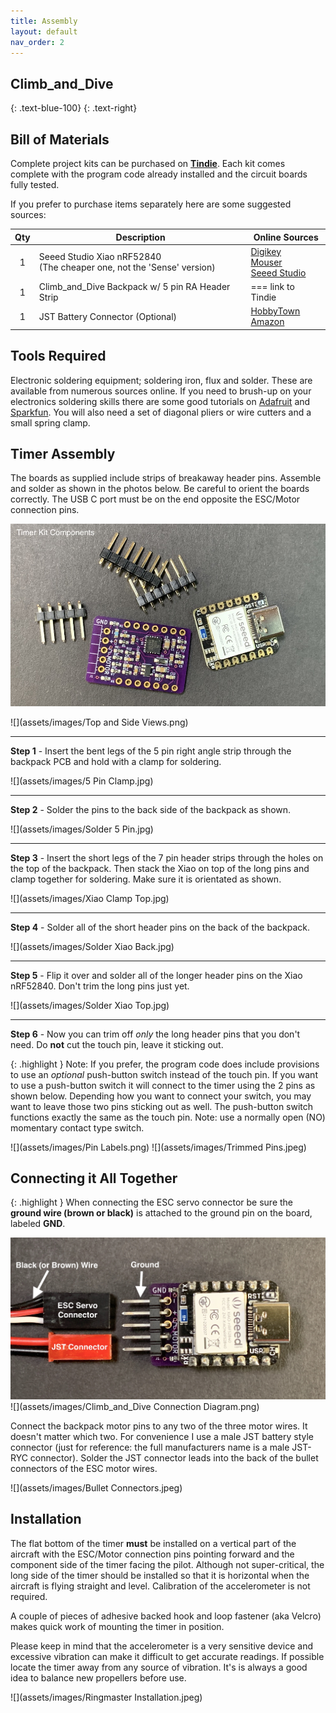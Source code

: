```yaml
---
title: Assembly
layout: default
nav_order: 2
---
```


## **Climb_and_Dive** ##
{: .text-blue-100}
{: .text-right}

## Bill of Materials ##

Complete project kits can be purchased on [**Tindie**][12].  Each kit comes complete with the program code already installed and  the circuit boards fully tested.

If you prefer to purchase items separately here are some suggested sources:

| Qty | Description | Online Sources |
| :---: | ----------- | ------------- |
| 1 | Seeed Studio Xiao nRF52840<br>(The cheaper one, not the 'Sense' version) | [Digikey][9]<br>[Mouser][10]<br>[Seeed Studio][11]  |
| 1 | Climb_and_Dive Backpack w/ 5 pin RA Header Strip| === link to Tindie |
| 1 | JST Battery Connector (Optional) | [HobbyTown][7]<br>[Amazon][8] |

## Tools Required ##

Electronic soldering equipment; soldering iron, flux and solder.  These are available from numerous sources online.  If you need to brush-up on your electronics soldering skills there are some good tutorials on [Adafruit][1] and [Sparkfun][2].  You will also need a set of diagonal pliers or wire cutters and a small spring clamp.

## Timer Assembly ##

The boards as supplied include strips of breakaway header pins.  Assemble and solder as shown in the photos below.  Be careful to orient the boards correctly.  The USB C port must be on the end opposite the ESC/Motor connection pins.

![](assets/images/Unassembled.jpeg)

![](assets/images/Top and Side Views.png)

---
**Step 1** - Insert the bent legs of the 5 pin right angle strip through the backpack PCB and hold with a clamp for soldering.

![](assets/images/5 Pin Clamp.jpg)

___
**Step 2** - Solder the pins to the back side of the backpack as shown.

![](assets/images/Solder 5 Pin.jpg)

___
**Step 3** - Insert the short legs of the 7 pin header strips through the holes on the top of the backpack.  Then stack the Xiao on top of the long pins and clamp together for soldering.  Make sure it is orientated as shown.

![](assets/images/Xiao Clamp Top.jpg)

___
**Step 4** - Solder all of the short header pins on the back of the backpack.

![](assets/images/Solder Xiao Back.jpg)

___
**Step 5** - Flip it over and solder all of the longer header pins on the Xiao nRF52840.  Don't trim the long pins just yet.

![](assets/images/Solder Xiao Top.jpg)

___
**Step 6** - Now you can trim off *only* the long header pins that you don't need.  Do **not** cut the touch pin, leave it sticking out.

{: .highlight }
Note: If you prefer, the program code does include provisions to use an *optional* push-button switch instead of the touch pin.  If you want to use a push-button switch it will connect to the timer using the 2 pins as shown below.  Depending how you want to connect your switch, you may want to leave those two pins sticking out as well.  The push-button switch functions exactly the same as the touch pin.  Note: use a normally open (NO) momentary contact type switch.

![](assets/images/Pin Labels.png)
![](assets/images/Trimmed Pins.jpeg)

## Connecting it All Together ##

{: .highlight }
When connecting the ESC servo connector be sure the **ground wire (brown or black)** is attached to the ground pin on the board, labeled **GND**.  

![](assets/images/Connections.jpeg)
![](assets/images/Climb_and_Dive Connection Diagram.png)

Connect the backpack motor pins to any two of the three motor wires.  It doesn't matter which two.  For convenience I use a male JST battery style connector (just for reference: the full manufacturers name is a male JST-RYC connector).  Solder the JST connector leads into the back of the bullet connectors of the ESC motor wires.

![](assets/images/Bullet Connectors.jpeg)

## Installation ##

The flat bottom of the timer **must** be installed on a vertical part of the aircraft with the ESC/Motor connection pins pointing forward and the component side of the timer facing the pilot.  Although not super-critical, the long side of the timer should be installed so that it is horizontal when the aircraft is flying straight and level.  Calibration of the accelerometer is not required.

A couple of pieces of adhesive backed hook and loop fastener (aka Velcro) makes quick work of mounting the timer in position.

Please keep in mind that the accelerometer is a very sensitive device and excessive vibration can make it difficult to get accurate readings.  If possible locate the timer away from any source of vibration.  It's is always a good idea to balance new propellers before use.

![](assets/images/Ringmaster Installation.jpeg)

[1]: https://learn.adafruit.com/adafruit-guide-excellent-soldering
[2]: https://learn.sparkfun.com/tutorials/how-to-solder-through-hole-soldering?_ga=2.264399628.2047829894.1668554338-987389297.1656854053
[7]: https://www.hobbytown.com/protek-rc-jst-male-connector-leads-2-ptk-5218/p23432
[8]: https://www.amazon.com/Silicone-Connector-SIM-NAT-Connectors/dp/B071XN7C43/ref=sr_1_16?crid=231ACQ422NRUB&keywords=jst+ryc&qid=1668614414&sprefix=jst+ryc%2Caps%2C89&sr=8-16
[9]: https://www.digikey.com/en/products/detail/seeed-technology-co-ltd/102010448/16652893?s=N4IgTCBcDaIIwFYCcB2AtHADGTWAseAHGgHIAiIAugL5A
[10]: https://www.mouser.com/ProductDetail/Seeed-Studio/102010448?qs=Znm5pLBrcAJ5g%252BWAkitg4w%3D%3D
[11]: https://www.seeedstudio.com/Seeed-XIAO-BLE-nRF52840-p-5201.html
[12]: https://www.tindie.com/products/28568/
